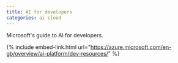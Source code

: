 ```yaml
---
title: AI for developers
categories: ai cloud
---
```


Microsoft's guide to AI for developers.

<!-- - -->

{% include embed-link.html url="https://azure.microsoft.com/en-gb/overview/ai-platform/dev-resources/" %}